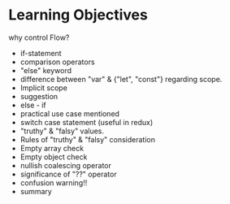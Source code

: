 # Learning Objectives

why control Flow?
- if-statement
- comparison operators
- "else" keyword
- difference between "var" & {"let", "const"} regarding scope.
- Implicit scope
- suggestion
- else - if
- practical use case mentioned
- switch case statement (useful in redux)
- "truthy" & "falsy" values.
- Rules of "truthy" & "falsy" consideration
- Empty array check
- Empty object check
- nullish coalescing operator 
- significance of "??" operator
- confusion warning!!
- summary